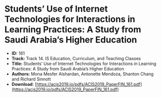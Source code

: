# Students’ Use of Internet Technologies for Interactions in Learning Practices: A Study from Saudi Arabia’s Higher Education

- **ID:** 161
- **Track:** Track 14. IS Education, Curriculum, and Teaching Classes
- **Title:** Students’ Use of Internet Technologies for Interactions in Learning Practices: A Study from Saudi Arabia’s Higher Education
- **Authors:** Mona Mesfer Alshardan, Antonette Mendoza, Shanton Chang and Richard Sinnott
- **Download**: [https://acis2019.io/pdfs/ACIS2019_PaperFIN_161.pdf](https://acis2019.io/pdfs/ACIS2019_PaperFIN_161.pdf)